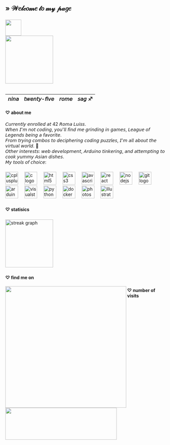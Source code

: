 <h2 align="left">» 𝒲𝑒𝓁𝒸𝑜𝓂𝑒 𝓉𝑜 𝓂𝓎 𝓅𝒶𝑔𝑒</h2>

###




<div clear="both">

<img align="left" height="50" src="https://i.pinimg.com/originals/9c/29/d3/9c29d3dcd44f0c5a7fd43ea184b751c1.gif"  />

###

<br clear="both">

<img align="left" height="150" src="https://i.pinimg.com/564x/94/a6/bc/94a6bc6a1f4002847f15c33df7798b0c.jpg"  />

###

<br clear="both">
<br>
<table class="tg">
<thead>
  <tr>
    <th class="tg-0lax">𝘯𝘪𝘯𝘢</th>
    <th class="tg-0lax">𝘵𝘸𝘦𝘯𝘵𝘺-𝘧𝘪𝘷𝘦</th>
    <th class="tg-0lax">𝘳𝘰𝘮𝘦</th>
    <th class="tg-0lax">𝘴𝘢𝘨 ♐︎</th>

  </tr>
</thead>
</table>

<h4 align="left">♡ about me</h4>

<div clear="both">

<p align="left">𝘊𝘶𝘳𝘳𝘦𝘯𝘵𝘭𝘺 𝘦𝘯𝘳𝘰𝘭𝘭𝘦𝘥 𝘢𝘵 42 𝘙𝘰𝘮𝘢 𝘓𝘶𝘪𝘴𝘴.<br>
𝘞𝘩𝘦𝘯 𝘐'𝘮 𝘯𝘰𝘵 𝘤𝘰𝘥𝘪𝘯𝘨, 𝘺𝘰𝘶'𝘭𝘭 𝘧𝘪𝘯𝘥 𝘮𝘦 𝘨𝘳𝘪𝘯𝘥𝘪𝘯𝘨 𝘪𝘯 𝘨𝘢𝘮𝘦𝘴, 𝘓𝘦𝘢𝘨𝘶𝘦 𝘰𝘧 𝘓𝘦𝘨𝘦𝘯𝘥𝘴 𝘣𝘦𝘪𝘯𝘨 𝘢 𝘧𝘢𝘷𝘰𝘳𝘪𝘵𝘦.<br>
𝘍𝘳𝘰𝘮 𝘵𝘳𝘺𝘪𝘯𝘨 𝘤𝘰𝘮𝘣𝘰𝘴 𝘵𝘰 𝘥𝘦𝘤𝘪𝘱𝘩𝘦𝘳𝘪𝘯𝘨 𝘤𝘰𝘥𝘪𝘯𝘨 𝘱𝘶𝘻𝘻𝘭𝘦𝘴, 𝘐'𝘮 𝘢𝘭𝘭 𝘢𝘣𝘰𝘶𝘵 𝘵𝘩𝘦 𝘷𝘪𝘳𝘵𝘶𝘢𝘭 𝘸𝘰𝘳𝘭𝘥. 🎀<br>
𝘖𝘵𝘩𝘦𝘳 𝘪𝘯𝘵𝘦𝘳𝘦𝘴𝘵𝘴: 𝘸𝘦𝘣 𝘥𝘦𝘷𝘦𝘭𝘰𝘱𝘮𝘦𝘯𝘵, 𝘈𝘳𝘥𝘶𝘪𝘯𝘰 𝘵𝘪𝘯𝘬𝘦𝘳𝘪𝘯𝘨, 𝘢𝘯𝘥 𝘢𝘵𝘵𝘦𝘮𝘱𝘵𝘪𝘯𝘨 𝘵𝘰 𝘤𝘰𝘰𝘬 𝘺𝘶𝘮𝘮𝘺 𝘈𝘴𝘪𝘢𝘯 𝘥𝘪𝘴𝘩𝘦𝘴.
<br>𝘔𝘺 𝘵𝘰𝘰𝘭𝘴 𝘰𝘧 𝘤𝘩𝘰𝘪𝘤𝘦: 
</p>

###

<div align="left">
  <img src="https://cdn.jsdelivr.net/gh/devicons/devicon/icons/cplusplus/cplusplus-original.svg" height="40" alt="cplusplus logo"  />
  <img width="12" />
  <img src="https://cdn.jsdelivr.net/gh/devicons/devicon/icons/c/c-original.svg" height="40" alt="c logo"  />
  <img width="12" />
  <img src="https://cdn.jsdelivr.net/gh/devicons/devicon/icons/html5/html5-original.svg" height="40" alt="html5 logo"  />
  <img width="12" />
  <img src="https://cdn.jsdelivr.net/gh/devicons/devicon/icons/css3/css3-original.svg" height="40" alt="css3 logo"  />
  <img width="12" />
  <img src="https://cdn.jsdelivr.net/gh/devicons/devicon/icons/javascript/javascript-original.svg" height="40" alt="javascript logo"  />
  <img width="12" />
  <img src="https://cdn.jsdelivr.net/gh/devicons/devicon/icons/react/react-original.svg" height="40" alt="react logo"  />
  <img width="12" />
  <img src="https://cdn.jsdelivr.net/gh/devicons/devicon/icons/nodejs/nodejs-original.svg" height="40" alt="nodejs logo"  />
  <img width="12" />
  <img src="https://cdn.jsdelivr.net/gh/devicons/devicon/icons/git/git-original.svg" height="40" alt="git logo"  />
  <img width="12" />
  <img src="https://cdn.jsdelivr.net/gh/devicons/devicon/icons/arduino/arduino-original.svg" height="40" alt="arduino logo"  />
  <img width="12" />
  <img src="https://cdn.jsdelivr.net/gh/devicons/devicon/icons/visualstudio/visualstudio-plain.svg" height="40" alt="visualstudio logo"  />
  <img width="12" />
  <img src="https://cdn.jsdelivr.net/gh/devicons/devicon/icons/python/python-original.svg" height="40" alt="python logo"  />
  <img width="12" />
  <img src="https://cdn.jsdelivr.net/gh/devicons/devicon/icons/docker/docker-original.svg" height="40" alt="docker logo"  />
  <img width="12" />
  <img src="https://cdn.jsdelivr.net/gh/devicons/devicon/icons/photoshop/photoshop-plain.svg" height="40" alt="photoshop logo"  />
  <img width="12" />
  <img src="https://cdn.jsdelivr.net/gh/devicons/devicon/icons/illustrator/illustrator-plain.svg" height="40" alt="illustrator logo"  />
</div>

###

<div clear="both">

<h4 align="left">♡ statisics</h4>

###

<div align="left">
  <img src="https://streak-stats.demolab.com?user=talikumi&locale=en&mode=daily&theme=dracula&hide_border=false&border_radius=5&order=3" height="150" alt="streak graph"  />
</div>

###
<div clear="both">
<h4 align="left">♡ find me on</h4> 

<a href="https://discord.com/users/334441407638929408"><img align="left" width="380" src="https://lanyard.kyrie25.me/api/334441407638929408?imgStyle=round&idleMessage=Currently%20Offline.%20Add%20me%20@%hatsuyumi!&bg=1f2328"></a>


### <h4 align="left">♡ number of visits</h4>

<img align="center" width="350" height="100" src="https://count.getloli.com/get/@:talikumi">
